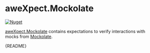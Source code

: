 ﻿# aweXpect.Mockolate

[![Nuget](https://img.shields.io/nuget/v/aweXpect.Mockolate)](https://www.nuget.org/packages/aweXpect.Mockolate)

[aweXpect.Mockolate](https://github.com/aweXpect/aweXpect.Mockolate) contains expectations to verify interactions with mocks from [Mockolate](https://github.com/aweXpect/Mockolate).

{README}
